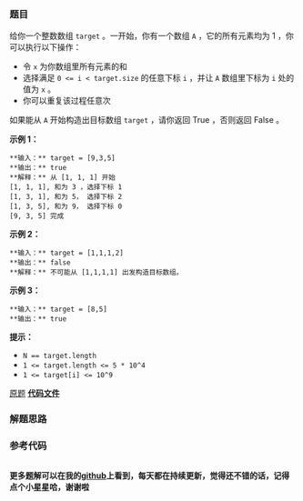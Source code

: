 ### 题目
给你一个整数数组 `target` 。一开始，你有一个数组 `A` ，它的所有元素均为 1 ，你可以执行以下操作：

  * 令 `x` 为你数组里所有元素的和
  * 选择满足 `0 <= i < target.size` 的任意下标 `i` ，并让 `A` 数组里下标为 `i` 处的值为 `x` 。
  * 你可以重复该过程任意次

如果能从 `A` 开始构造出目标数组 `target` ，请你返回 True ，否则返回 False 。



**示例 1：**

    
    
    **输入：** target = [9,3,5]
    **输出：** true
    **解释：** 从 [1, 1, 1] 开始
    [1, 1, 1], 和为 3 ，选择下标 1
    [1, 3, 1], 和为 5， 选择下标 2
    [1, 3, 5], 和为 9， 选择下标 0
    [9, 3, 5] 完成
    

**示例 2：**

    
    
    **输入：** target = [1,1,1,2]
    **输出：** false
    **解释：** 不可能从 [1,1,1,1] 出发构造目标数组。
    

**示例 3：**

    
    
    **输入：** target = [8,5]
    **输出：** true
    



**提示：**

  * `N == target.length`
  * `1 <= target.length <= 5 * 10^4`
  * `1 <= target[i] <= 10^9`

[原题](https://leetcode-cn.com/problems/construct-target-array-with-multiple-sums/)    **[代码文件]()**


### 解题思路




### 参考代码

```go


```




**更多题解可以在我的[github](https://github.com/LZH139/leetcode_Go)上看到，每天都在持续更新，觉得还不错的话，记得点个小星星哈，谢谢啦**
